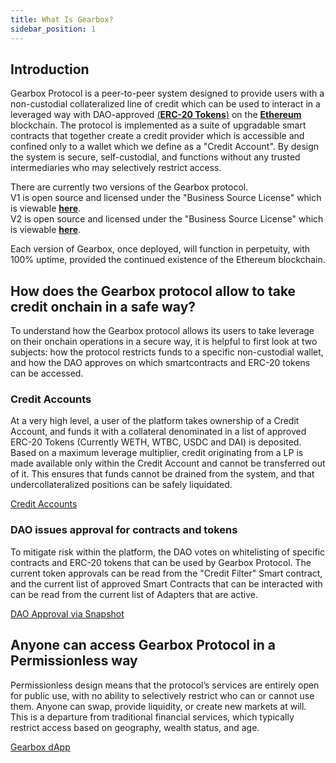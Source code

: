 ```yaml
---
title: What Is Gearbox?
sidebar_position: 1
---
```


## Introduction

Gearbox Protocol is a peer-to-peer system designed to provide users with a non-custodial collateralized line of credit which can be used to interact in a leveraged way with DAO-approved [(**ERC-20 Tokens**)](https://ethereum.org/en/developers/docs/standards/tokens/erc-20/) on the [**Ethereum**](https://ethereum.org/) blockchain.
The protocol is implemented as a suite of upgradable smart contracts that together create a credit provider which is accessible and confined only to a wallet which we define as a "Credit Account". By design the system is secure, self-custodial, and functions without any trusted intermediaries who may selectively restrict access.

There are currently two versions of the Gearbox protocol.  
V1 is open source and licensed under the "Business Source License" which is viewable [**here**](https://github.com/Gearbox-protocol/gearbox-contracts/blob/master/LICENSE).  
V2 is open source and licensed under the "Business Source License" which is viewable [**here**](https://github.com/Gearbox-protocol/gearbox-contracts/blob/master/LICENSE).

Each version of Gearbox, once deployed, will function in perpetuity, with 100% uptime, provided the continued existence of the Ethereum blockchain.

## How does the Gearbox protocol allow to take credit onchain in a safe way?

To understand how the Gearbox protocol allows its users to take leverage on their onchain operations in a secure way, it is helpful to first look at two subjects: how the protocol restricts funds to a specific non-custodial wallet, and how the DAO approves on which smartcontracts and ERC-20 tokens can be accessed.

### Credit Accounts

At a very high level, a user of the platform takes ownership of a Credit Account, and funds it with a collateral denominated in a list of approved ERC-20 Tokens (Currently WETH, WTBC, USDC and DAI) is deposited. Based on a maximum leverage multiplier, credit originating from a LP is made available only within the Credit Account and cannot be transferred out of it.
This ensures that funds cannot be drained from the system, and that undercollateralized positions can be safely liquidated.

[Credit Accounts](../credit/intro)


### DAO issues approval for contracts and tokens

To mitigate risk within the platform, the DAO votes on whitelisting of specific contracts and ERC-20 tokens that can be used by Gearbox Protocol.
The current token approvals can be read from the "Credit Filter" Smart contract, and the current list of approved Smart Contracts that can be interacted with can be read from the current list of Adapters that are active.

[DAO Approval via Snapshot](https://snapshot.org/#/gearbox.eth)

## Anyone can access Gearbox Protocol in a Permissionless way

Permissionless design means that the protocol’s services are entirely open for public use, with no ability to selectively restrict who can or cannot use them. Anyone can swap, provide liquidity, or create new markets at will. This is a departure from traditional financial services, which typically restrict access based on geography, wealth status, and age.

[Gearbox dApp](https://gearbox.fi/)